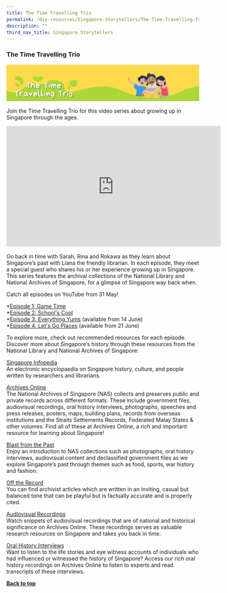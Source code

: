 ```yaml
---
title: The Time Travelling Trio
permalink: /diy-resources/Singapore-Storytellers/The-Time-Travelling-Trio
description: ""
third_nav_title: Singapore Storytellers
---
```

### **The Time Travelling Trio**

![](/images/diyresources/sg_storyteller_banner.png)

Join the Time Travelling Trio for this video series about growing up in Singapore through the ages. 


<iframe width="560" height="315" src="https://www.youtube.com/embed/2Hkzz1SSbE4" title="YouTube video player" frameborder="0" allow="accelerometer; autoplay; clipboard-write; encrypted-media; gyroscope; picture-in-picture" allowfullscreen></iframe>

Go back in time with Sarah, Rina and Rokawa as they learn about Singapore’s past with Liana the friendly librarian. In each episode, they meet a special guest who shares his or her experience growing up in Singapore. This series features the archival collections of the National Library and National Archives of Singapore, for a glimpse of Singapore way back when. 

Catch all episodes on YouTube from 31 May!

*[Episode 1: Game Time](https://childrenandteens.nlb.gov.sg//diy-resources/Singapore-Storytellers/Game-Time) 
<br>
*[Episode 2: School's Cool](https://childrenandteens.nlb.gov.sg//diy-resources/Singapore-Storytellers/Episode-2-Schools-Cool) <br>
*[Episode 3: Everything Yums](https://childrenandteens.nlb.gov.sg/diy-resources/Singapore-Storytellers/Episode-3-Everything-Yums) (available from 14 June) <br>
*[Episode 4: Let's Go Places](https://childrenandteens.nlb.gov.sg/diy-resources/Singapore-Storytellers/Episode-4-Lets-Go-Places) (available from 21 June) <br>

To explore more, check out recommended resources for each episode. Discover more about Singapore’s history through these resources from the National Library and National Archives of Singapore:


[Singapore Infopedia](https://eresources.nlb.gov.sg/infopedia/) <br>
An electronic encyclopaedia on Singapore history, culture, and people written by researchers and librarians.  

[Archives Online](https://www.nas.gov.sg/archivesonline/) <br>
The National Archives of Singapore (NAS) collects and preserves public and private records across different formats. These include government files, audiovisual recordings, oral history interviews, photographs, speeches and press releases, posters, maps, building plans, records from overseas institutions and the Straits Settlements Records, Federated Malay States & other volumes. Find all of these at Archives Online, a rich and important resource for learning about Singapore! 


[Blast from the Past](https://www.nas.gov.sg/archivesonline/blastfromthepast/) <br>
Enjoy an introduction to NAS collections such as photographs, oral history interviews, audiovisual content and declassified government files as we explore Singapore’s past through themes such as food, sports, war history and fashion.

[Off the Record](https://corporate.nas.gov.sg/media/ )<br>
You can find archivist articles which are written in an inviting, casual but balanced tone that can be playful but is factually accurate and is properly cited.  

[Audiovisual Recordings](https://www.nas.gov.sg/archivesonline/audiovisual_records/ )<br>
Watch snippets of audiovisual recordings that are of national and historical significance on Archives Online. These recordings serves as valuable research resources on Singapore and takes you back in time.


[Oral History Interviews](https://www.nas.gov.sg/archivesonline/oral_history_interviews/ )<br>
Want to listen to the life stories and eye witness accounts of individuals who had influenced or witnessed the history of Singapore? Access our rich oral history recordings on Archives Online to listen to experts and read transcripts of these interviews. 



<b><a href="#top">Back to top</a></b>